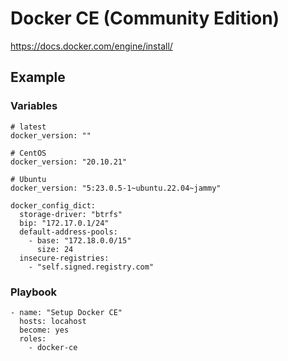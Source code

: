 # Docker CE (Community Edition)
https://docs.docker.com/engine/install/


## Example
### Variables
```
# latest
docker_version: ""

# CentOS
docker_version: "20.10.21"

# Ubuntu
docker_version: "5:23.0.5-1~ubuntu.22.04~jammy"
```

```
docker_config_dict:
  storage-driver: "btrfs"
  bip: "172.17.0.1/24"
  default-address-pools:
    - base: "172.18.0.0/15"
      size: 24
  insecure-registries:
    - "self.signed.registry.com"
```


### Playbook
```
- name: "Setup Docker CE"
  hosts: locahost
  become: yes
  roles:
    - docker-ce
```
